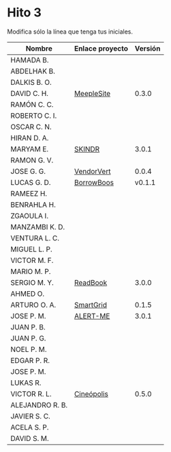 # Hito 3

Modifica sólo la línea que tenga tus iniciales.

| Nombre | Enlace proyecto | Versión |
|------|-----------------|---------|
|HAMADA B.| <!--enlace--> | <!--versión--> |
|ABDELHAK B.| <!--enlace--> | <!--versión--> |
DALKIS B. O. | <!--enlace--> | <!--versión--> |
|DAVID C. H. | [MeepleSite](https://github.com/DavidCh33/CC) | 0.3.0 |
|RAMÓN C. C. | <!--enlace--> | <!--versión--> |
|ROBERTO C. I. | <!--enlace--> | <!--versión--> |
|OSCAR C. N. | <!--enlace--> | <!--versión--> |
|HIRAN D. A.| <!--enlace--> | <!--versión--> |
|MARYAM E.| [SKINDR](https://github.com/maryamed14/MI-CC-22-23) | 3.0.1 |
|RAMON G. V.| <!--enlace--> | <!--versión--> |
|JOSE G. G.| [VendorVert](https://github.com/modejota/VendorVert) | 0.0.4 |
|LUCAS G. D.| [BorrowBoos](https://github.com/LuGuDu/BorrowBooks) | v0.1.1|
|RAMEEZ H.| <!--enlace--> | <!--versión--> |
|BENRAHLA H.| <!--enlace--> | <!--versión--> |
|ZGAOULA I.| <!--enlace--> | <!--versión--> |
|MANZAMBI K. D.| <!--enlace--> | <!--versión--> |
|VENTURA L. C.| <!--enlace--> | <!--versión--> |
|MIGUEL L. P.| <!--enlace--> | <!--versión--> |
|VICTOR M. F.| <!--enlace--> | <!--versión--> |
|MARIO M. P.| <!--enlace--> | <!--versión--> |
|SERGIO M. Y.| [ReadBook](https://github.com/sergiomesasyelamos2000/CC-Proyecto-22-23) | 3.0.0 |
|AHMED O.| <!--enlace--> | <!--versión--> |
|ARTURO O. A.|  [SmartGrid](https://github.com/SrArtur/CC_22-23) | 0.1.5 |
|JOSE P. M.| [ALERT-ME](https://github.com/josepadial/MII_CC) | 3.0.1 |
|JUAN P. B.| <!--enlace--> | <!--versión--> |
|JUAN P. G.| <!--enlace--> | <!--versión--> |
|NOEL P. M.| <!--enlace--> | <!--versión--> |
|EDGAR P. R.| <!--enlace--> | <!--versión--> |
|JOSE P. M.| <!--enlace--> | <!--versión--> |
|LUKAS R.| <!--enlace--> | <!--versión--> |
|VICTOR R. L.| [Cineópolis](https://github.com/VictorRubia/MI_CC_UGR) | 0.5.0 |
|ALEJANDRO R. B.| <!--enlace--> | <!--versión--> |
|JAVIER S. C.| <!--enlace--> | <!--versión--> |
|ACELA S. P.| <!--enlace--> | <!--versión--> |
|DAVID S. M. | <!--enlace--> | <!--versión--> |
